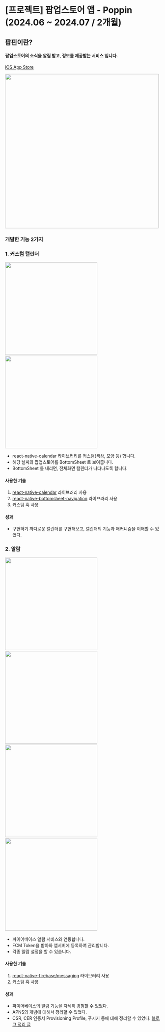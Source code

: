 # [프로젝트] 팝업스토어 앱 - Poppin (2024.06 ~ 2024.07 / 2개월)

## **팝핀이란?**

#### 팝업스토어의 소식을 알림 받고, 정보를 제공받는 서비스 입니다. 
[iOS App Store](https://apps.apple.com/kr/app/%ED%8C%9D%ED%95%80-%EB%A7%9E%EC%B6%A4%ED%98%95-%ED%8C%9D%EC%97%85-%EC%8A%A4%ED%86%A0%EC%96%B4-%EC%B6%94%EC%B2%9C/id6482994685)

<img src="poppin_store.png" width=500/>


### 개발한 기능 2가지

### 1. 커스텀 캘린더

<img src="calendar02.PNG" width=300/>&nbsp;
<img src="calendarFull.PNG" width=300/>

- react-native-calendar 라이브러리를 커스텀(색상, 모양 등) 합니다.
- 해당 날짜의 팝업스토어를 BottomSheet 로 보여줍니다.
- BottomSheet 를 내리면, 전체화면 캘린더가 나타나도록 합니다.
#### 사용한 기술
1. [react-native-calendar](https://www.npmjs.com/package/react-native-calendars) 라이브러리 사용
2. [react-native-bottomsheet-navigation](https://www.npmjs.com/package/react-native-bottomsheet-navigation) 라이브러리 사용
3. 커스텀 훅 사용

#### 성과
- 구현하기 까다로운 캘린더를 구현해보고, 캘린더의 기능과 매커니즘을 이해할 수 있었다.
    

### 2. 알람
<img src="alarmList.png" width=300/>&nbsp;
<img src="alarmListNon.png" width=300/>&nbsp;
<img src="alarmSettingOn.png" width=300/>&nbsp;
<img src="alarmNoti.PNG" width=300/>&nbsp;

- 파이어베이스 알람 서비스와 연동합니다.
- FCM Token을 받아와 앱서버에 등록하여 관리합니다.
- 각종 알람 설정을 할 수 있습니다.
#### 사용한 기술
1. [react-native-firebase/messaging](https://www.npmjs.com/package/@react-native-firebase/messaging) 라이브러리 사용
2. 커스텀 훅 사용
    
#### 성과
- 파이어베이스의 알람 기능을 자세히 경험할 수 있었다.
- APNS의 개념에 대해서 정리할 수 있었다.
- CSR, CER 인증서 Provisioning Profile, 푸시키 등에 대해 정리할 수 있었다. [블로그 정리 글](https://velog.io/@unknown420/iOS-%EC%9D%B8%EC%A6%9D%EC%84%9C-%EA%B0%80%EC%9D%B4%EB%93%9C-1%ED%83%84-CSR-%EC%8B%A0%EC%B2%AD%EC%84%9C%EC%99%80-CER-%EC%9D%B8%EC%A6%9D%EC%84%9C)
